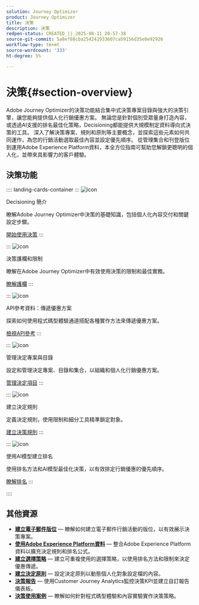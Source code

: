 ```yaml
---
solution: Journey Optimizer
product: Journey Optimizer
title: 決策
description: 決策
redpen-status: CREATED_||_2025-08-11_20-57-38
source-git-commit: 5a8ef88cba254241933607ca59156d35e0e92926
workflow-type: tm+mt
source-wordcount: '333'
ht-degree: 5%

---
```



# 決策{#section-overview}

Adobe Journey Optimizer的決策功能結合集中式決策專案目錄與強大的決策引擎，讓您能夠提供個人化行銷優惠方案。 無論您是針對個別受眾量身打造內容，或透過AI支援的排名最佳化策略，Decisioning都能提供大規模制定資料導向式決策的工具。 深入了解決策專案、規則和原則等主要概念，並探索這些元素如何共同運作，為您的行銷活動選取最佳內容並設定優先順序。 從管理集合和刊登版位到運用Adobe Experience Platform資料，本全方位指南可幫助您解鎖更聰明的個人化，並帶來具影響力的客戶體驗。

## 決策功能

:::: landing-cards-container
:::
![icon](https://cdn.experienceleague.adobe.com/icons/circle-play.svg?lang=zh-Hant)

Decisioning 簡介

瞭解Adobe Journey Optimizer中決策的基礎知識，包括個人化內容交付和關鍵設定步驟。

[開始使用決策](../using/experience-decisioning/gs-experience-decisioning.md)
:::

:::
![icon](https://cdn.experienceleague.adobe.com/icons/shield-halved.svg?lang=zh-Hant)

決策護欄和限制

瞭解在Adobe Journey Optimizer中有效使用決策的限制和最佳實務。

[瞭解護欄](../using/experience-decisioning/decisioning-guardrails.md)
:::

:::
![icon](https://cdn.experienceleague.adobe.com/icons/code-branch.svg?lang=zh-Hant)

API參考資料：傳遞優惠方案

探索如何使用程式碼型體驗通道搭配各種實作方法來傳遞優惠方案。

[檢視API參考](experience-decisioning-api-reference-landing-page.md)
:::

:::
![icon](https://cdn.experienceleague.adobe.com/icons/list-check.svg?lang=zh-Hant)

管理決定專案與目錄

設定和管理決定專案、目錄和集合，以組織和個人化行銷優惠方案。

[管理決定項目](manage-decision-items-landing-page.md)
:::

:::
![icon](https://cdn.experienceleague.adobe.com/icons/bullseye.svg?lang=zh-Hant)

建立決定規則

定義決定規則，使用限制和細分工具精準鎖定對象。

[建立決策規則](../using/experience-decisioning/rules.md)
:::

:::
![icon](https://cdn.experienceleague.adobe.com/icons/gear.svg?lang=zh-Hant)

使用AI模型建立排名

使用排名方法和AI模型最佳化決策，以有效排定行銷優惠的優先順序。

[瞭解排名](experience-decisioning-rankings-landing-page.md)
:::

::::


## 其他資源

- **[建立電子郵件版位](../using/experience-decisioning/placements.md)** — 瞭解如何建立電子郵件行銷活動的版位，以有效展示決策專案。
- **[使用Adobe Experience Platform資料](aep-data-landing-page.md)** — 整合Adobe Experience Platform資料以擴充決定規則和排名公式。
- **[建立選擇策略](../using/experience-decisioning/selection-strategies.md)** — 建立可重複使用的選擇策略，以使用排名方法和限制來決定優惠傳遞。
- **[建立決定原則](../using/experience-decisioning/create-decision.md)** — 設定決定原則以動態個人化對象設定檔的內容。
- **[決策報告](../using/experience-decisioning/cja-reporting.md)** — 使用Customer Journey Analytics監控決策KPI並建立自訂報告儀表板。
- **[決策使用案例](../using/experience-decisioning/experience-decisioning-uc.md)** — 瞭解如何針對程式碼型體驗和內容實驗實作決策策略。

